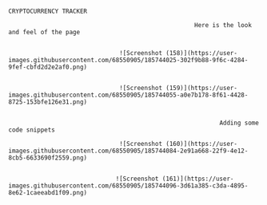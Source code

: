                                                                 CRYPTOCURRENCY TRACKER
                                                                
                                                        Here is the look and feel of the page
                                                        
                                                       
                                   ![Screenshot (158)](https://user-images.githubusercontent.com/68550905/185744025-302f9b88-9f6c-4284-9fef-cbfd2d2e2af0.png)
   
                                                         
                                   ![Screenshot (159)](https://user-images.githubusercontent.com/68550905/185744055-a0e7b178-8f61-4428-8725-153bfe126e31.png)
                                   
                                   
                                                               Adding some code snippets
                                   
                                   ![Screenshot (160)](https://user-images.githubusercontent.com/68550905/185744084-2e91a668-22f9-4e12-8cb5-6633690f2559.png)
                                   
                                   
                                  ![Screenshot (161)](https://user-images.githubusercontent.com/68550905/185744096-3d61a385-c3da-4895-8e62-1caeeabd1f09.png)

                                                             
                                                              
                                                              
